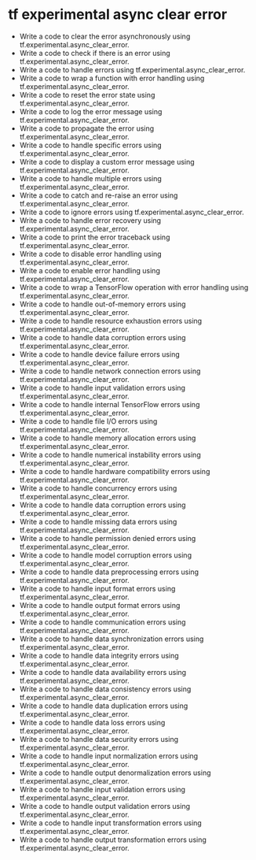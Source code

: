 # tf experimental async clear error

- Write a code to clear the error asynchronously using tf.experimental.async_clear_error.
- Write a code to check if there is an error using tf.experimental.async_clear_error.
- Write a code to handle errors using tf.experimental.async_clear_error.
- Write a code to wrap a function with error handling using tf.experimental.async_clear_error.
- Write a code to reset the error state using tf.experimental.async_clear_error.
- Write a code to log the error message using tf.experimental.async_clear_error.
- Write a code to propagate the error using tf.experimental.async_clear_error.
- Write a code to handle specific errors using tf.experimental.async_clear_error.
- Write a code to display a custom error message using tf.experimental.async_clear_error.
- Write a code to handle multiple errors using tf.experimental.async_clear_error.
- Write a code to catch and re-raise an error using tf.experimental.async_clear_error.
- Write a code to ignore errors using tf.experimental.async_clear_error.
- Write a code to handle error recovery using tf.experimental.async_clear_error.
- Write a code to print the error traceback using tf.experimental.async_clear_error.
- Write a code to disable error handling using tf.experimental.async_clear_error.
- Write a code to enable error handling using tf.experimental.async_clear_error.
- Write a code to wrap a TensorFlow operation with error handling using tf.experimental.async_clear_error.
- Write a code to handle out-of-memory errors using tf.experimental.async_clear_error.
- Write a code to handle resource exhaustion errors using tf.experimental.async_clear_error.
- Write a code to handle data corruption errors using tf.experimental.async_clear_error.
- Write a code to handle device failure errors using tf.experimental.async_clear_error.
- Write a code to handle network connection errors using tf.experimental.async_clear_error.
- Write a code to handle input validation errors using tf.experimental.async_clear_error.
- Write a code to handle internal TensorFlow errors using tf.experimental.async_clear_error.
- Write a code to handle file I/O errors using tf.experimental.async_clear_error.
- Write a code to handle memory allocation errors using tf.experimental.async_clear_error.
- Write a code to handle numerical instability errors using tf.experimental.async_clear_error.
- Write a code to handle hardware compatibility errors using tf.experimental.async_clear_error.
- Write a code to handle concurrency errors using tf.experimental.async_clear_error.
- Write a code to handle data corruption errors using tf.experimental.async_clear_error.
- Write a code to handle missing data errors using tf.experimental.async_clear_error.
- Write a code to handle permission denied errors using tf.experimental.async_clear_error.
- Write a code to handle model corruption errors using tf.experimental.async_clear_error.
- Write a code to handle data preprocessing errors using tf.experimental.async_clear_error.
- Write a code to handle input format errors using tf.experimental.async_clear_error.
- Write a code to handle output format errors using tf.experimental.async_clear_error.
- Write a code to handle communication errors using tf.experimental.async_clear_error.
- Write a code to handle data synchronization errors using tf.experimental.async_clear_error.
- Write a code to handle data integrity errors using tf.experimental.async_clear_error.
- Write a code to handle data availability errors using tf.experimental.async_clear_error.
- Write a code to handle data consistency errors using tf.experimental.async_clear_error.
- Write a code to handle data duplication errors using tf.experimental.async_clear_error.
- Write a code to handle data loss errors using tf.experimental.async_clear_error.
- Write a code to handle data security errors using tf.experimental.async_clear_error.
- Write a code to handle input normalization errors using tf.experimental.async_clear_error.
- Write a code to handle output denormalization errors using tf.experimental.async_clear_error.
- Write a code to handle input validation errors using tf.experimental.async_clear_error.
- Write a code to handle output validation errors using tf.experimental.async_clear_error.
- Write a code to handle input transformation errors using tf.experimental.async_clear_error.
- Write a code to handle output transformation errors using tf.experimental.async_clear_error.